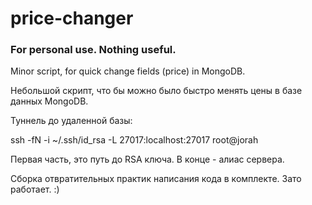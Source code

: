 # price-changer
### For personal use. Nothing useful.

Minor script, for quick change fields (price) in MongoDB.

Небольшой скрипт, что бы можно было быстро менять цены в базе данных MongoDB.

Туннель до удаленной базы:

ssh -fN -i ~/.ssh/id_rsa -L 27017:localhost:27017 root@jorah

Первая часть, это путь до RSA ключа. В конце - алиас сервера.

Сборка отвратительных практик написания кода в комплекте. Зато работает. :)